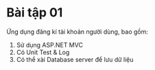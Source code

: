 # Bài tập 01

Ứng dụng đăng kí tài khoản người dùng, bao gồm:

1. Sử dụng ASP.NET MVC
2. Có Unit Test & Log
3. Có thể xài Database server để lưu dữ liệu
